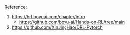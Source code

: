 Reference:
1. https://hrl.boyuai.com/chapter/intro
    - https://github.com/boyu-ai/Hands-on-RL/tree/main
2. https://github.com/XinJingHao/DRL-Pytorch
